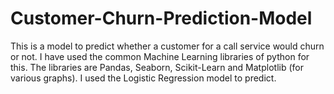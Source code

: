 # Customer-Churn-Prediction-Model
This is a model to predict whether a customer for a call service would churn or not.
I have used the common Machine Learning libraries of python for this.
The libraries are Pandas, Seaborn, Scikit-Learn and Matplotlib (for various graphs).
I used the Logistic Regression model to predict.
